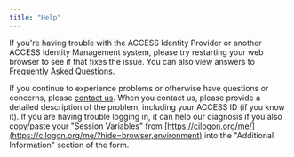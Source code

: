 ```yaml
---
title: "Help"
---
```


If you're having trouble with the ACCESS Identity Provider or another ACCESS Identity Management system,
please try restarting your web browser to see if that fixes the issue.
You can also view answers to [Frequently Asked Questions](/faq).

If you continue to experience problems or otherwise have questions or concerns, please [contact us](https://support.access-ci.org/form/account-assistance).
When you contact us, please provide a detailed description of the problem, including your ACCESS ID (if you know it).
If you are having trouble logging in, it can help our diagnosis if you also copy/paste your "Session Variables" from [https://cilogon.org/me/](https://cilogon.org/me/?hide=browser,environment) into the "Additional Information" section of the form.
